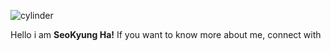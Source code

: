 ![cylinder](https://capsule-render.vercel.app/api?type=cylinder&color=auto&text=Welcome&fontAlignY=45&fontSize=40&height=150&animation=blinking&desc=This%20is%20SeoKyung'sGithub&descAlignY=70)

Hello i am **SeoKyung Ha!** If you want to know more about me, connect with <a href="https://myslice.is/@HaSeoKyung"><img src="https://img.shields.io/badge/SLICE-002E5F?style=flat-square&logo=NFC&color=black&logoColor=white&labelColor=black&link=https://myslice.is/@HaSeoKyung" height="15" > 
